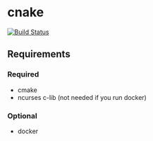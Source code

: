 # cnake

[![Build Status](https://travis-ci.org/FKD13/cnake.svg?branch=master)](https://travis-ci.org/FKD13/cnake)

## Requirements

### Required

- cmake
- ncurses c-lib (not needed if you run docker)

### Optional

- docker
